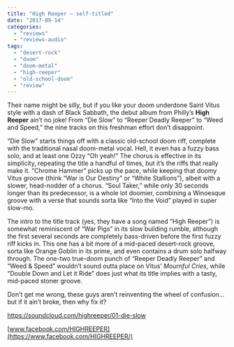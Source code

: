 ```yaml
---
title: "High Reeper – self-titled"
date: "2017-09-14"
categories: 
  - "reviews"
  - "reviews-audio"
tags: 
  - "desert-rock"
  - "doom"
  - "doom-metal"
  - "high-reeper"
  - "old-school-doom"
  - "review"
---
```


Their name might be silly, but if you like your doom underdone Saint Vitus style with a dash of Black Sabbath, the debut album from Philly’s **High Reeper** ain’t no joke! From “Die Slow” to “Reeper Deadly Reeper” to “Weed and Speed,” the nine tracks on this freshman effort don’t disappoint.

“Die Slow” starts things off with a classic old-school doom riff, complete with the traditional nasal doom-metal vocal. Hell, it even has a fuzzy bass solo, and at least one Ozzy “Oh yeah!” The chorus is effective in its simplicity, repeating the title a handful of times, but it’s the riffs that really make it. “Chrome Hammer” picks up the pace, while keeping that doomy Vitus groove (think “War is Our Destiny” or “White Stallions”), albeit with a slower, head-nodder of a chorus. “Soul Taker,” while only 30 seconds longer than its predecessor, is a whole lot doomier, combining a Winoesque groove with a verse that sounds sorta like “Into the Void” played in super slow-mo.

The intro to the title track (yes, they have a song named “High Reeper”) is somewhat reminiscent of “War Pigs” in its slow building rumble, although the first several seconds are completely bass-driven before the first fuzzy riff kicks in. This one has a bit more of a mid-paced desert-rock groove, sorta like Orange Goblin in its prime, and even contains a drum solo halfway through. The one-two true-doom punch of “Reeper Deadly Reeper” and “Weed & Speed” wouldn’t sound outta place on Vitus’ _Mournful Cries_, while “Double Down and Let it Ride” does just what its title implies with a tasty, mid-paced stoner groove.

Don’t get me wrong, these guys aren’t reinventing the wheel of confusion… but if it ain’t broke, then why fix it?

https://soundcloud.com/highreeper/01-die-slow

[www.facebook.com/HIGHREEPER](https://www.facebook.com/HIGHREEPER/)
